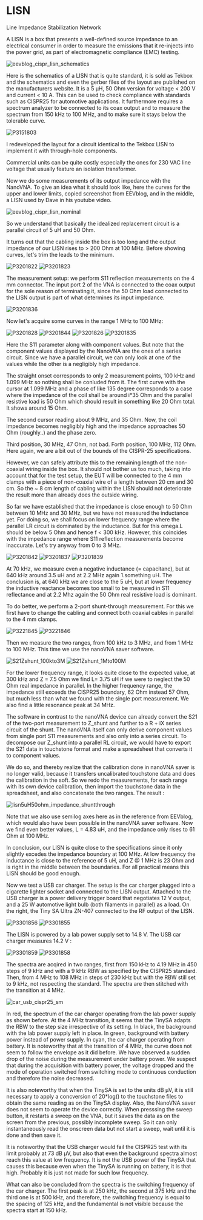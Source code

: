 # LISN
Line Impedance Stabilization Network

A LISN is a box that presents a well-defined source impedance to an electrical consumer in order to measure the emissions that it re-injects into the power grid, as part of electromagnetic compliance (EMC) testing.

![eevblog_cispr_lisn_schematics](https://github.com/user-attachments/assets/2d3cc524-24a0-46f3-85c0-db89c3493d5f)


Here is the schematics of a LISN that is quite standard, it is sold as Tekbox and the schematics and even the gerber files of the layout are published on the manufacturers website. It is a 5 µH, 50 Ohm version for voltage < 200 V and current < 10 A. This can be used to check compliance with standards such as CISPR25 for automotive applications. It furthermore requires a spectrum analyzer to be connected to its coax output and to measure the spectrum from 150 kHz to 100 MHz, and to make sure it stays below the tolerable curve.

![P3151803](https://github.com/user-attachments/assets/8381b36a-c79b-439b-8ef4-f32638255485)

I redeveloped the layout for a circuit identical to the Tekbox LISN to implement it with through-hole components. 

Commercial units can be quite costly especially the ones for 230 VAC line voltage that usually feature an isolation transformer.

Now we do some measurements of its output impedance with the NanoVNA. To give an idea what it should look like, here the curves for the upper and lower limits, copied screenshot from EEVblog, and in the middle, a LISN used by Dave in his youtube video. 

![eevblog_cispr_lisn_nominal](https://github.com/user-attachments/assets/fa9db483-89ff-4db8-ba68-fd3dc2675d40)


So we understand that basically the idealized replacement circuit is a parallel circuit of 5 uH and 50 Ohm.

It turns out that the cabling inside the box is too long and the output impedance of our LISN rises to > 200 Ohm at 100 MHz. Before showing curves, let's trim the leads to the minimum.

![P3201822](https://github.com/user-attachments/assets/69fa2651-419a-474a-9d4e-eecc8ede6a72)  ![P3201823](https://github.com/user-attachments/assets/8111f4a1-ea33-4821-b9ad-254df51b7dd6)

The measurement setup: we perform S11 reflection measurements on the 4 mm connector. The input port 2 of the VNA is connected to the coax output for the sole reason of terminating it, since the 50 Ohm load connected to the LISN output is part of what determines its input impedance.

![P3201836](https://github.com/user-attachments/assets/384b5663-d0a5-4ada-a9ab-91bb98bb1f66)

Now let's acquire some curves in the range 1 MHz to 100 MHz:

![P3201828](https://github.com/user-attachments/assets/79e72d77-c586-4cc9-ab81-840ce5ab3410)  ![P3201844](https://github.com/user-attachments/assets/8266cff3-123a-41cd-a94b-ef1c064ddf58)
![P3201826](https://github.com/user-attachments/assets/b53afc89-86ca-4f1d-be5c-de4b3f909943)  ![P3201835](https://github.com/user-attachments/assets/cabad535-b50a-47a4-8927-bba2acd8b6df)

Here the S11 parameter along with component values. But note that the component values displayed by the NanoVNA are the ones of a series circuit. Since we have a parallel circuit, we can only look at one of the values while the other is a negligibly high impedance.

The straight onset corresponds to only 2 measurement points, 100 kHz and 1.099 MHz so nothing shall be conluded from it. The first curve with the cursor at 1.099 MHz and a phase of like 135 degree corresponds to a case where the impedance of the coil shall be around i*35 Ohm and the parallel resistive load is 50 Ohm which should result in something like 20 Ohm total. It shows around 15 Ohm.

The second cursor reading about 9 MHz, and 35 Ohm. Now, the coil impedance becomes negligibly high and the impedance approaches 50 Ohm (roughly..) and the phase zero.

Third position, 30 MHz, 47 Ohm, not bad. Forth position, 100 MHz, 112 Ohm. Here again, we are a bit out of the bounds of the CISPR-25 specifications. 

However, we can safely attribute this to the remaining length of the non-coaxial wiring inside the box. It should not bother us too much, taking into account that for the test setup, the EUT will be connected to the 4 mm clamps with a piece of non-coaxial wire of a length between 20 cm and 30 cm. So the ~ 8 cm length of cabling within the LISN should not deteriorate the result more than already does the outside wiring.

So far we have established that the impedance is close enough to 50 Ohm between 10 MHz and 30 MHz, but we have not measured the inductance yet. For doing so, we shall focus on lower frequency range where the parallel LR circuit is dominated by the inductance. But for this omega.L should be below 5 Ohm and hence f < 300 kHz. However, this coincides with the impedance range where S11 reflection measurements become inaccurate. Let's try anyway from 0 to 3 MHz.


![P3201842](https://github.com/user-attachments/assets/6fc4d233-3d56-460a-bc73-1ae1cd67fbf1)  ![P3201837](https://github.com/user-attachments/assets/7046e02e-1e45-47d9-bc4d-0f9b6758e125)
![P3201839](https://github.com/user-attachments/assets/39417820-4aa4-4bbf-b5da-eebccb645d23)

At 70 kHz, we measure even a negative inductance (= capacitanc), but at 640 kHz around 3.5 uH and at 2.2 MHz again 1.something uH. The conclusion is, at 640 kHz we are close to the 5 uH, but at lower frequency the inductive reactance becomes too small to be measured in S11 reflectance and at 2.2 Mhz again the 50 Ohm real resistive load is dominant.

To do better, we perform a 2-port shunt-through measurement. For this we first have to change the cabling and connect both coaxial cables in parallel to the 4 mm clamps.

![P3221845](https://github.com/user-attachments/assets/f25a4415-04a5-43b9-ab56-7e32835dbdcd)  ![P3221846](https://github.com/user-attachments/assets/56fc96b6-22d4-46f6-b767-765ec2d98639)

Then we measure the two ranges, from 100 kHz to 3 MHz, and from 1 MHz to 100 MHz. This time we use the nanoVNA saver software.

![S21Zshunt_100kto3M](https://github.com/user-attachments/assets/d3dfdc59-cc76-4129-aa59-bbc13261e1f8)  ![S21Zshunt_1Mto100M](https://github.com/user-attachments/assets/d6bed62b-a2a9-4295-afb0-4bcd54d68b52)

For the lower frequency range, it looks quite close to the expected value, at 300 kHz and Z = 7.5 Ohm we find L= 3.75 uH if we were to neglect the 50 Ohm real impedance in parallel. In the higher frequency range, the impedance still exceeds the CISPR25 boundary, 62 Ohm instead 57 Ohm, but much less than what we found with the single port measurement. We also find a little resonance peak at 34 MHz. 

The software in contrast to the nanoVNA device can already convert the S21 of the two-port measurement to Z_shunt and further to a R + iX series circuit of the shunt. The nanoVNA itself can only derive component values from single port S11 measurements and also only into a series circuit. To decompose our Z_shunt into a parallel RL circuit, we would have to export the S21 data in touchstone format and make a spreadsheet that converts it to component values.

We do so, and thereby realize that the calibration done in nanoVNA saver is no longer valid, because it transfers uncalibrated touchstone data and does the calibration in the soft. So we redo the measurements, for each range with its own device calibration, then import the touchstone data in the spreadsheet, and also concatenate the two ranges. The result :

![lisn5uH50ohm_impedance_shuntthrough](https://github.com/user-attachments/assets/44dc48a3-0063-4242-8b62-b54dda2bb628)

Note that we also use semilog axes here as in the reference from EEVblog, which would also have been possible in the nanoVNA saver software. Now we find even better values, L = 4.83 uH, and the impedance only rises to 61 Ohm at 100 MHz.

In conclusion, our LISN is quite close to the specifications since it only slightly excedes the impedance boundary at 100 MHz. At low frequency the inductance is close to the reference of 5 uH, and Z @ 1 MHz is 23 Ohm and is right in the middle between the boundaries. For all practical means this LISN should be good enough.

Now we test a USB car charger. The setup is the car charger plugged into a cigarette lighter socket and connected to the LISN output. Attached to the USB charger is a power delivery trigger board that negotiates 12 V output, and a 25 W automotive light bulb (both filaments in parallel) as a load. On the right, the Tiny SA Ultra ZN-407 connected to the RF output of the LISN.

![P3301856](https://github.com/user-attachments/assets/14b0b30d-408d-4514-85f1-5b6c8f2e1ebe)  ![P3301855](https://github.com/user-attachments/assets/1b77e3b1-e0da-41b8-a32d-4b57c3f4872b)

The LISN is powered by a lab power supply set to 14.8 V. The USB car charger measures 14.2 V :

![P3301859](https://github.com/user-attachments/assets/766450e3-15d1-432a-996f-fb644abf65d2)   ![P3301858](https://github.com/user-attachments/assets/24f7163a-29e1-405d-b924-b4765fa1a93e)

The spectra are acqired in two ranges, first from 150 kHz to 4.19 MHz in 450 steps of 9 kHz and with a 9 kHz RBW as specified by the CISPR25 standard. Then, from 4 MHz to 108 MHz in steps of 230 kHz but with the RBW still set to 9 kHz, not respecting the standard. The spectra are then stitched with the transition at 4 MHz.

![car_usb_cispr25_sm](https://github.com/user-attachments/assets/3106cafb-dbe1-4805-b6cc-f4ec154a514e)

In red, the spectrum of the car charger operating from the lab power supply as shown before. At the 4 MHz transition, it seems that the TinySA adapts the RBW to the step size irrespective of its setting. In black, the background with the lab power supply left in place. In green, background with battery power instead of power supply. In cyan, the car charger operating from battery. It is noteworthy that at the transition of 4 MHz, the curve does not seem to follow the envelope as it did before. We have observed a sudden drop of the noise during the measurement under battery power. We suspect that during the acquisition with battery power, the voltage dropped and the mode of operation switched from switching mode to continuous conduction and therefore the noise decreased.

It is also noteworthy that when the TinySA is set to the units dB µV, it is still necessary to apply a concversion of 20*log() to the touchstone files to obtain the same reading as on the TinySA display. Also, the NanoVNA saver does not seem to operate the device correctly. When presssing the sweep button, it restarts a sweep on the VNA, but it saves the data as on the screen from the previous, possibly incomplete sweep. So it can only instantaneously read the onscreen data but not start a sweep, wait until it is done and then save it.

It is noteworthy that the USB charger would fail the CISPR25 test with its limit probably at 73 dB µV, but also that even the background spectra almost reach this value at low frequency. It is not the USB power of the TinySA that causes this because even when the TinySA is running on battery, it is that high. Probably it is just not made for such low frequency.

What can also be concluded from the spectra is the switching frequency of the car charger. The first peak is at 250 kHz, the second at 375 kHz and the third one is at 500 kHz, and therefore, the switching frequency is equal to the spacing of 125 kHz, and the fundamental is not visible because the spectra start at 150 kHz.
